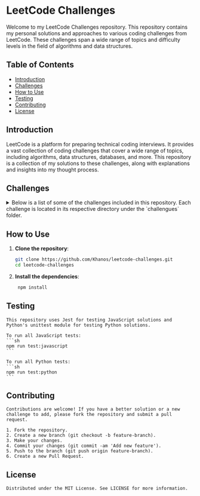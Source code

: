 # LeetCode Challenges

Welcome to my LeetCode Challenges repository. This repository contains my personal solutions and approaches to various coding challenges from LeetCode. These challenges span a wide range of topics and difficulty levels in the field of algorithms and data structures.

## Table of Contents

- [Introduction](#introduction)
- [Challenges](#challenges)
- [How to Use](#how-to-use)
- [Testing](#testing)
- [Contributing](#contributing)
- [License](#license)

## Introduction

LeetCode is a platform for preparing technical coding interviews. It provides a vast collection of coding challenges that cover a wide range of topics, including algorithms, data structures, databases, and more. This repository is a collection of my solutions to these challenges, along with explanations and insights into my thought process.

## Challenges

<details>
  <summary>Below is a list of some of the challenges included in this repository. Each challenge is located in its respective directory under the `challengues` folder.</summary>

- **Challenge 1:** Two Sum
  - **Solution:** `challengues/two-sum/index.js`
  - **Description:** Find two numbers in an array that add up to a specific target.
  - **Link:** [LeetCode Problem](https://leetcode.com/problems/two-sum/)

- **Challenge 2:** Add Two Numbers
  - **Solution:** `challengues/add-two-numbers/index.js`
  - **Description:** Add two numbers represented by linked lists.
  - **Link:** [LeetCode Problem](https://leetcode.com/problems/add-two-numbers/)

- **Challenge 3:** Longest Substring Without Repeating Characters
  - **Solution:** `challengues/longest-substring-without-repeating-characters/index.js`
  - **Description:** Find the length of the longest substring without repeating characters.
  - **Link:** [LeetCode Problem](https://leetcode.com/problems/longest-substring-without-repeating-characters/)

- **Challenge 4:** Median of Two Sorted Arrays
  - **Solution:** `challengues/median-of-two-sorted-arrays/index.js`
  - **Description:** Find the median of two sorted arrays.
  - **Link:** [LeetCode Problem](https://leetcode.com/problems/median-of-two-sorted-arrays/)

- **Challenge 5:** Longest Palindromic Substring
  - **Solution:** `challengues/longest-palindromic-substring/index.js`
  - **Description:** Find the longest palindromic substring in a given string.
  - **Link:** [LeetCode Problem](https://leetcode.com/problems/longest-palindromic-substring/)

- **Challenge 6:** Zigzag Conversion
  - **Solution:** `challengues/zigzag-conversion/index.js`
  - **Description:** Convert a string to zigzag pattern on a given number of rows.
  - **Link:** [LeetCode Problem](https://leetcode.com/problems/zigzag-conversion/)

- **Challenge 7:** Reverse Integer
  - **Solution:** `challengues/reverse-integer/index.js`
  - **Description:** Reverse digits of an integer.
  - **Link:** [LeetCode Problem](https://leetcode.com/problems/reverse-integer/)

- **Challenge 8:** String to Integer (atoi)
  - **Solution:** `challengues/string-to-integer-atoi/index.js`
  - **Description:** Implement the `atoi` function to convert a string to an integer.
  - **Link:** [LeetCode Problem](https://leetcode.com/problems/string-to-integer-atoi/)

- **Challenge 9:** Palindrome Number
  - **Solution:** `challengues/palindrome-number/index.js`
  - **Description:** Determine whether an integer is a palindrome.
  - **Link:** [LeetCode Problem](https://leetcode.com/problems/palindrome-number/)

- **Challenge 10:** Regular Expression Matching
  - **Solution:** `challengues/regular-expression-matching/index.js`
  - **Description:** Implement regular expression matching with support for `.` and `*`.
  - **Link:** [LeetCode Problem](https://leetcode.com/problems/regular-expression-matching/)

- **Challenge 11:** Container With Most Water
  - **Solution:** `challengues/container-with-most-water/index.js`
  - **Description:** Find two lines that together with the x-axis form a container that holds the most water.
  - **Link:** [LeetCode Problem](https://leetcode.com/problems/container-with-most-water/)

- **Challenge 12:** Running Sum of 1d Array
  - **Solution:** `challengues/running-sum-of-1d-array/index.js`
  - **Description:** Given an array nums. We define a running sum of an array as runningSum[i] = sum(nums[0]…nums[i]). Return the running sum of nums.
  - **Link:** [LeetCode Problem](https://leetcode.com/problems/running-sum-of-1d-array)

- **Challenge 13:** Richest Customer Wealth
  - **Solution:** `challengues/richest-customer-wealth/index.js`
  - **Description:** You are given an m x n integer grid accounts where accounts[i][j] is the amount of money the i​​​​​​​​​​​(th)​​​​ customer has in the j​​​​​​​​​​​th​​​​ bank. Return the wealth that the richest customer has. A customer's wealth is the amount of money they have in all their bank accounts. The richest customer is the customer that has the maximum wealth.
  - **Link:** [LeetCode Problem](https://leetcode.com/problems/richest-customer-wealth)

- **Challenge 14:** Fizz Buzz
  - **Solution:** `challengues/fizz-buzz/index.js`
  - **Description:** Given an integer n, return a string array answer (1-indexed) where: answer[i] == "FizzBuzz" if i is divisible by 3 and 5. answer[i] == "Fizz" if i is divisible by 3. answer[i] == "Buzz" if i is divisible by 5. answer[i] == i (as a string) if none of the above conditions are true.
  - **Link:** [LeetCode Problem](https://leetcode.com/problems/fizz-buzz)

- **Challenge 15:** Number of Steps to Reduce a Number to Zero
  - **Solution:** `challengues/number-of-steps-to-reduce-a-number-to-zero/index.js`
  - **Description:** Given an integer num, return the number of steps to reduce it to zero. In one step, if the current number is even, you have to divide it by 2, otherwise, you have to subtract 1 from it.
  - **Link:** [LeetCode Problem](https://leetcode.com/problems/number-of-steps-to-reduce-a-number-to-zero/)

- **Challenge 16:** Middle of the Linked List
  - **Solution:** `challengues/middle-of-the-linked-list/index.js`
  - **Description:** Given the head of a singly linked list, return the middle node of the linked list. If there are two middle nodes, return the second middle node.
  - **Link:** [LeetCode Problem](https://leetcode.com/problems/middle-of-the-linked-list)

- **Challenge 17:** Maximum Depth of Binary Tree
  - **Solution:** `challengues/maximum-depth-of-binary-tree/index.js`
  - **Description:** A binary tree's maximum depth is the number of nodes along the longest path from the root node down to the farthest leaf node.
  - **Link:** [LeetCode Problem](https://leetcode.com/problems/maximum-depth-of-binary-tree)

- **Challenge 18:** Reformat The String
  - **Solution:** `challengues/reformat-the-string/index.js`
  - **Description:** Find a permutation of the string where no letter is followed by another letter and no digit is followed by another digit. That is, no two adjacent characters have the same type. Return the reformatted string or return an empty string if it is impossible to reformat the string.
  - **Link:** [LeetCode Problem](https://leetcode.com/problems/reformat-the-string)

- **Challenge 19:** 2696. Minimum String Length After Removing Substrings
  - **Solution:** `challengues/minimum-string-length-after-removing-substrings/index.js`
  - **Description:** You are given a string s consisting only of uppercase English letters. You can remove any occurrence of one of the substrings "AB" or "CD" from s. Return the minimum possible length of the resulting string that you can obtain.
  - **Link:** [LeetCode Problem](https://leetcode.com/problems/minimum-string-length-after-removing-substrings/)

- **Challenge 20:** Remove Element
  - **Solution:** `challengues/remove-element/index.js`
  - **Description:** Given an integer array nums and an integer val, remove all occurrences of val in nums in-place. The relative order of the elements may be changed.
  - **Link:** [LeetCode Problem](https://leetcode.com/problems/remove-element/)

</details>

## How to Use

1. **Clone the repository**:
   ```sh
   git clone https://github.com/Khanos/leetcode-challenges.git
   cd leetcode-challenges
   ```

2. **Install the dependencies**:
   ```sh
    npm install
    ```

## Testing

    This repository uses Jest for testing JavaScript solutions and Python's unittest module for testing Python solutions.

    To run all JavaScript tests:
    ```sh
    npm run test:javascript
    ```

    To run all Python tests:
    ```sh
    npm run test:python
    ```
## Contributing

    Contributions are welcome! If you have a better solution or a new challenge to add, please fork the repository and submit a pull request.

    1. Fork the repository.
    2. Create a new branch (git checkout -b feature-branch).
    3. Make your changes.
    4. Commit your changes (git commit -am 'Add new feature').
    5. Push to the branch (git push origin feature-branch).
    6. Create a new Pull Request.

## License

    Distributed under the MIT License. See LICENSE for more information.



